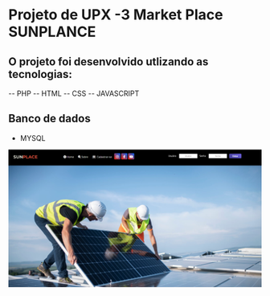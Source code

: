 # Projeto de UPX -3 Market Place SUNPLANCE

## O projeto foi desenvolvido utlizando as tecnologias:
-- PHP
-- HTML
-- CSS
-- JAVASCRIPT

## Banco de dados
- MYSQL


![ALT Text](img/tela-sunplace-3.png)
